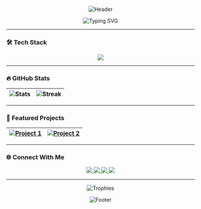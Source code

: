 <p align="center"> 
  <img src="https://capsule-render.vercel.app/api?type=waving&color=gradient&height=200&section=header&text=Abdalluh%20Nasser&fontSize=50&fontAlignY=35&animation=fadeIn&desc=Frontend%20Sorcerer%20%7C%20UI%20Architect&descSize=20&descAlignY=55" alt="Header" />
</p>

<div align="center">
  
  ![Typing SVG](https://readme-typing-svg.demolab.com?font=Fira+Code&weight=600&size=24&duration=4000&pause=1000&color=10B981&center=true&vCenter=true&width=600&height=60&lines=const+developer+=+{;++++code:+%22React%2C+TypeScript%2C+GSAP%22,;++++design:+%22Figma%2C+Adobe+Xd%22,;++++motto:+%22Pixel-Perfect+or+Nothing%22};)
  
</div>

---

### **🛠️ Tech Stack**  
<p align="center">
  <img src="https://skillicons.dev/icons?i=react,nextjs,typescript,tailwind,figma,threejs,graphql,nodejs,git,webpack" />
</p>

---

### **🔥 GitHub Stats**  
<div align="center">
  
  | <img align="center" src="https://github-readme-stats.vercel.app/api?username=abdallh091&show_icons=true&theme=vision-friendly-dark&hide_border=true&bg_color=00000000&text_color=10B981&icon_color=7C3AED&title_color=4F46E5" alt="Stats" /> | <img align="center" src="https://github-readme-streak-stats.herokuapp.com/?user=abdallh091&theme=black-ice&hide_border=true&stroke=7C3AED&background=00000000&ring=4F46E5&fire=10B981&currStreakLabel=7C3AED" alt="Streak" /> |
  |--------------------------------------------------------------------------------------------------------------------------------------------------------------------------------------------------------------------------------|------------------------------------------------------------------------------------------------------------------------------------------------------------------------------------------------------------------------|
  
</div>

---

### **🚀 Featured Projects**  
<div align="center">
  
  | [![Project 1](https://github-readme-stats.vercel.app/api/pin/?username=abdallh091&repo=project1&theme=dark&bg_color=00000000&title_color=4F46E5&text_color=FFFFFF)](https://github.com/abdallh091/project1) | [![Project 2](https://github-readme-stats.vercel.app/api/pin/?username=abdallh091&repo=project2&theme=dark&bg_color=00000000&title_color=4F46E5&text_color=FFFFFF)](https://github.com/abdallh091/project2) |
  |---------------------------------------------------------------------------------------------------------------------------------------------|---------------------------------------------------------------------------------------------------------------------------------------------|
  
</div>

---

### **🌐 Connect With Me**  
<p align="center">
  <a href="https://twitter.com/3bdalluh_nasser" target="_blank">
    <img src="https://img.shields.io/badge/-Twitter-1DA1F2?style=for-the-badge&logo=twitter&logoColor=white&labelColor=000000" />
  </a>
  <a href="https://linkedin.com/in/abdallah-nasser" target="_blank">
    <img src="https://img.shields.io/badge/-LinkedIn-0A66C2?style=for-the-badge&logo=linkedin&logoColor=white&labelColor=000000" />
  </a>
  <a href="mailto:abdallhnasser2025@gmail.com" target="_blank">
    <img src="https://img.shields.io/badge/-Email-EA4335?style=for-the-badge&logo=gmail&logoColor=white&labelColor=000000" />
  </a>
  <a href="https://dribbble.com/yourprofile" target="_blank">
    <img src="https://img.shields.io/badge/-Dribbble-EA4C89?style=for-the-badge&logo=dribbble&logoColor=white&labelColor=000000" />
  </a>
</p>

---

<p align="center">
  <img src="https://github-profile-trophy.vercel.app/?username=abdallh091&theme=onedark&no-frame=true&no-bg=true&column=4&margin-w=15&margin-h=15" alt="Trophies" />
</p>

<p align="center">
  <img src="https://capsule-render.vercel.app/api?type=waving&color=gradient&height=100&section=footer&animation=fadeIn" alt="Footer" />
</p>
